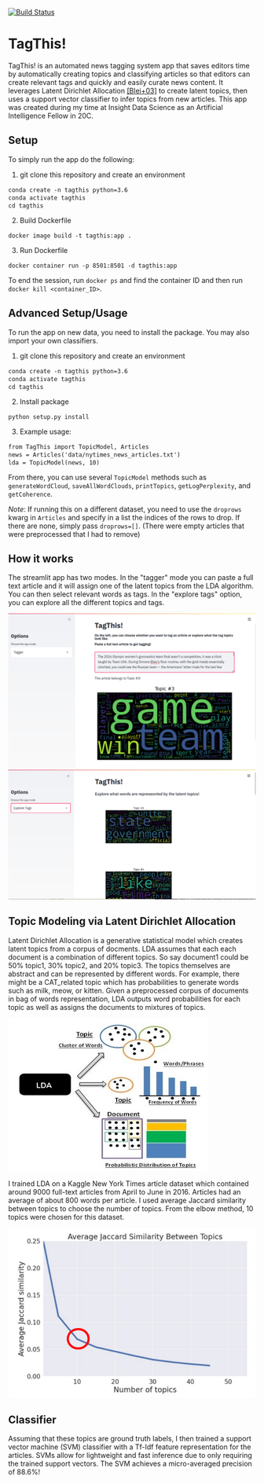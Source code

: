 [![Build Status](https://travis-ci.com/yeouchiou/TagThis.svg?branch=main)](https://travis-ci.com/yeouchiou/TagThis)
# TagThis!

TagThis! is an automated news tagging system app that saves editors time by automatically creating topics and classifying articles so that editors can create relevant tags and quickly and easily curate news content. It leverages Latent Dirichlet Allocation [[Blei+03]](https://www.jmlr.org/papers/volume3/blei03a/blei03a.pdf) to create latent topics, then uses a support vector classifier to infer topics from new articles. This app was created during my time at Insight Data Science as an Artificial Intelligence Fellow in 20C.

## Setup

To simply run the app do the following:

1. git clone this repository and create an environment 
```
conda create -n tagthis python=3.6
conda activate tagthis
cd tagthis
```

2. Build Dockerfile
```
docker image build -t tagthis:app .
```

3. Run Dockerfile
```
docker container run -p 8501:8501 -d tagthis:app
```

To end the session, run `docker ps` and find the container ID and then run `docker kill <container_ID>`.

## Advanced Setup/Usage

To run the app on new data, you need to install the package. You may also import your own classifiers.
1. git clone this repository and create an environment 
```
conda create -n tagthis python=3.6
conda activate tagthis
cd tagthis
```

2. Install package
```
python setup.py install
```

3. Example usage:
```
from TagThis import TopicModel, Articles
news = Articles('data/nytimes_news_articles.txt')
lda = TopicModel(news, 10)
```

From there, you can use several `TopicModel` methods such as `generateWordCloud`, `saveAllWordClouds`, `printTopics`, `getLogPerplexity`, and `getCoherence`.

*Note*: If running this on a different dataset, you need to use the `droprows` kwarg in `Articles` and specify in a list the indices of the rows to drop. If there are none, simply pass `droprows=[]`. (There were empty articles that were preprocessed that I had to remove)

## How it works

The streamlit app has two modes. In the "tagger" mode you can paste a full text article and it will assign one of the latent topics from the LDA algorithm. You can then select relevant words as tags. In the "explore tags" option, you can explore all the different topics and tags. 

![image](images/tagger.png)
![image](images/exploretags.png)

## Topic Modeling via Latent Dirichlet Allocation

Latent Dirichlet Allocation is a generative statistical model which creates latent topics from a corpus of docments. LDA assumes that each each document is a combination of different topics. So say document1 could be 50% topic1, 30% topic2, and 20% topic3. The topics themselves are abstract and can be represented by different words. For example, there might be a CAT_related topic which has probabilities to generate words such as milk, meow, or kitten. Given a preprocessed corpus of documents in bag of words representation, LDA outputs word probabilities for each topic as well as assigns the documents to mixtures of topics. 

![image](images/lda.png)

I trained LDA on a Kaggle New York Times article dataset which contained around 9000 full-text articles from April to June in 2016. Articles had an average of about 800 words per article. I used average Jaccard similarity between topics to choose the number of topics. From the elbow method, 10 topics were chosen for this dataset.

![image](images/jaccard.png)

## Classifier

Assuming that these topics are ground truth labels, I then trained a support vector machine (SVM) classifier with a Tf-Idf feature representation for the articles. SVMs allow for lightweight and fast inference due to only requiring the trained support vectors. The SVM achieves a micro-averaged precision of 88.6%!
